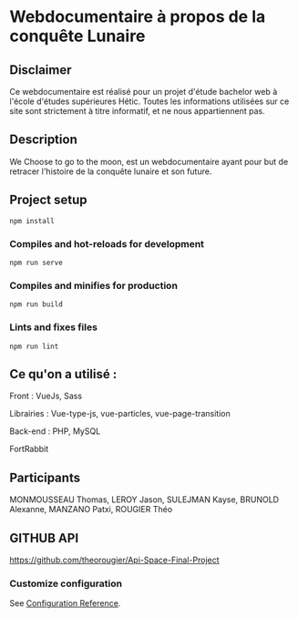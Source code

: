 # Webdocumentaire à propos de la conquête Lunaire

## Disclaimer

Ce webdocumentaire est réalisé pour un projet d'étude bachelor web à l'école d'études supérieures Hétic.
Toutes les informations utilisées sur ce site sont strictement à titre informatif, et ne nous appartiennent pas.

## Description

We Choose to go to the moon, est un webdocumentaire ayant pour but de retracer l'histoire de la conquête lunaire et son future.

## Project setup

```
npm install
```

### Compiles and hot-reloads for development

```
npm run serve
```

### Compiles and minifies for production

```
npm run build
```

### Lints and fixes files

```
npm run lint
```

## Ce qu'on a utilisé :

Front : VueJs, Sass

Librairies : Vue-type-js, vue-particles, vue-page-transition

Back-end : PHP, MySQL

FortRabbit

## Participants

MONMOUSSEAU Thomas, LEROY Jason,
SULEJMAN Kayse, BRUNOLD Alexanne,
MANZANO Patxi, ROUGIER Théo

## GITHUB API

https://github.com/theorougier/Api-Space-Final-Project

### Customize configuration

See [Configuration Reference](https://cli.vuejs.org/config/).

